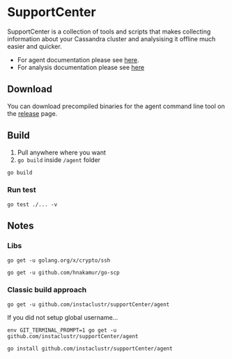 # SupportCenter
SupportCenter is a collection of tools and scripts that makes collecting information about your Cassandra cluster  and analysising it offline much easier and quicker.

* For agent documentation please see [here](docs/agent.md).
* For analysis documentation please see [here](docs/analysis.md)

## Download
You can download precompiled binaries for the agent command line tool on the [release](https://github.com/instaclustr/supportCenter/releases) page.

## Build
1. Pull anywhere where you want
2. `go build` inside `/agent` folder
```shell script
go build
```

### Run test
```shell script
go test ./... -v
```

## Notes
### Libs
```shell script
go get -u golang.org/x/crypto/ssh
```
```shell script
go get -u github.com/hnakamur/go-scp
```
### Classic build approach
```shell script
go get -u github.com/instaclustr/supportCenter/agent
```
If you did not setup global username...
```shell script
env GIT_TERMINAL_PROMPT=1 go get -u github.com/instaclustr/supportCenter/agent
```
```shell script
go install github.com/instaclustr/supportCenter/agent
```